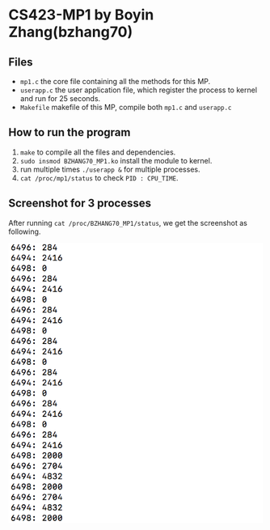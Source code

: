# CS423-MP1 by Boyin Zhang(bzhang70)

## Files

* `mp1.c` the core file containing all the methods for this MP.
* `userapp.c` the user application file, which register the process to kernel and run for 25 seconds.
* `Makefile` makefile of this MP, compile both `mp1.c` and `userapp.c`

## How to run the program

1. `make` to compile all the files and dependencies.
2. `sudo insmod BZHANG70_MP1.ko` install the module to kernel.
3. run multiple times `./userapp &` for multiple processes.
4. `cat /proc/mp1/status` to check `PID : CPU_TIME`.

## Screenshot for 3 processes

After running `cat /proc/BZHANG70_MP1/status`, we get the screenshot as following.

![Screenshot](./sshot.png)
